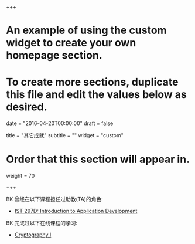 +++
# An example of using the custom widget to create your own homepage section.
# To create more sections, duplicate this file and edit the values below as desired.

date = "2016-04-20T00:00:00"
draft = false

title = "其它成就"
subtitle = ""
widget = "custom"

# Order that this section will appear in.
weight = 70

+++

BK 曾经在以下课程担任过助教(TA)的角色:

- [IST 297D: Introduction to Application Development](https://ist.psu.edu/node/1071)

BK 完成过以下在线课程的学习:

- [Cryptography I](https://www.coursera.org/account/accomplishments/certificate/V5F2WL87H6DW)
